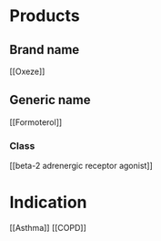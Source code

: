 # Products

## Brand name
[[Oxeze]]

## Generic name
[[Formoterol]]

### Class
[[beta-2 adrenergic receptor agonist]]

# Indication
[[Asthma]]
[[COPD]]

